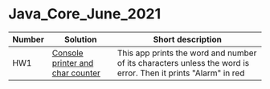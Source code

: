 # Java_Core_June_2021
|Number|Solution|Short description|
|-----|---------------|------------------|
| HW1 |[Console printer and char counter](https://github.com/NikolaevArtem/Java_Core_June_2021/pull/17/commits/43f35ec7a075818828a313d1257572a0f1ba94a8) | This app prints the word and number of its characters unless the word is error. Then it prints "Alarm" in red|
